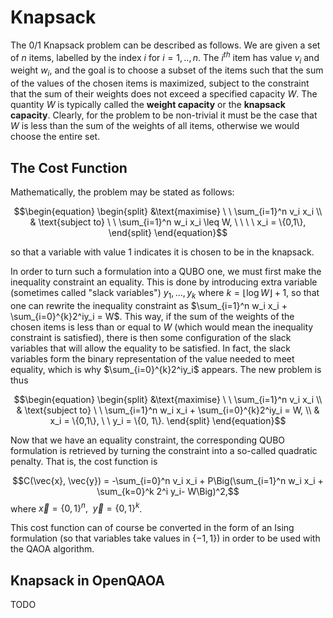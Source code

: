 # Knapsack

The 0/1 Knapsack problem can be described as follows. We are given a set of $n$ items, labelled by the index $i$ for $i = 1,..,n$. The $i^{th}$ item has value $v_i$ and weight $w_i$, and the goal is to choose a subset of the items such that the sum of the values of the chosen items is maximized, subject to the constraint that the sum of their weights does not exceed a specified capacity $W$. The quantity $W$ is typically called the **weight capacity** or the **knapsack capacity**. Clearly, for the problem to be non-trivial it must be the case that $W$ is less than the sum of the weights of all items, otherwise we would choose the entire set.

## The Cost Function

Mathematically, the problem may be stated as follows:

$$\begin{equation}
    \begin{split}
    &\text{maximise} \ \ \sum_{i=1}^n v_i x_i \\ 
    & \text{subject to} \ \ \sum_{i=1}^n w_i x_i \leq W, \ \ \ \ x_i = \{0,1\},
    \end{split}
\end{equation}$$

so that a variable with value 1 indicates it is chosen to be in the knapsack.

In order to turn such a formulation into a QUBO one, we must first make the inequality constraint an equality. This is done by introducing extra variable (sometimes called "slack variables") $y_1, \dots, y_k$ where $k=\lfloor\log W\rfloor +1$, so that one can rewrite the inequality constraint as $\sum_{i=1}^n w_i x_i + \sum_{i=0}^{k}2^iy_i = W$. This way, if the sum of the weights of the chosen items is less than or equal to $W$ (which would mean the inequality constraint is satisfied), there is then some configuration of the slack variables that will allow the equality to be satisfied. In fact, the slack variables form the binary representation of the value needed to meet equality, which is why $\sum_{i=0}^{k}2^iy_i$ appears. The new problem is thus

$$\begin{equation}
    \begin{split}
    &\text{maximise} \ \ \sum_{i=1}^n v_i x_i \\ 
    & \text{subject to} \ \ \sum_{i=1}^n w_i x_i + \sum_{i=0}^{k}2^iy_i = W, \\ 
    & x_i = \{0,1\}, \ \ y_i = \{0, 1\}.
    \end{split}
\end{equation}$$

Now that we have an equality constraint, the corresponding QUBO formulation is retrieved by turning the constraint into a so-called quadratic penalty. That is, the cost function is

$$C(\vec{x}, \vec{y}) = -\sum_{i=0}^n v_i x_i + P\Big(\sum_{i=1}^n w_i x_i + \sum_{k=0}^k 2^i y_i- W\Big)^2,$$
where $\vec{x} = \{0,1\}^n, \ \ \vec{y} = \{0, 1\}^k$. 

This cost function can of course be converted in the form of an Ising formulation (so that variables take values in $\{-1, 1\}$) in order to be used with the QAOA algorithm.

## Knapsack in OpenQAOA

TODO